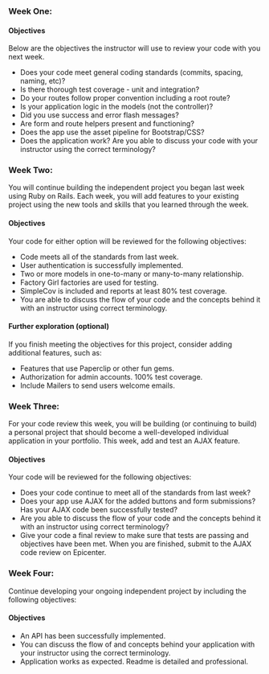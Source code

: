 ### Week One:

#### Objectives

Below are the objectives the instructor will use to review your code with you next week.

* Does your code meet general coding standards (commits, spacing, naming, etc)?
* Is there thorough test coverage - unit and integration?
* Do your routes follow proper convention including a root route?
* Is your application logic in the models (not the controller)?
* Did you use success and error flash messages?
* Are form and route helpers present and functioning?
* Does the app use the asset pipeline for Bootstrap/CSS?
* Does the application work?
Are you able to discuss your code with your instructor using the correct terminology?

### Week Two:
You will continue building the independent project you began last week using Ruby on Rails. Each week, you will add features to your existing project using the new tools and skills that you learned through the week.

#### Objectives

Your code for either option will be reviewed for the following objectives:

* Code meets all of the standards from last week.
* User authentication is successfully implemented.
* Two or more models in one-to-many or many-to-many relationship.
* Factory Girl factories are used for testing.
* SimpleCov is included and reports at least 80% test coverage.
* You are able to discuss the flow of your code and the concepts behind it with an instructor using correct terminology.

#### Further exploration (optional)

If you finish meeting the objectives for this project, consider adding additional features, such as:

* Features that use Paperclip or other fun gems.
* Authorization for admin accounts.
100% test coverage.
* Include Mailers to send users welcome emails.

### Week Three:
For your code review this week, you will be building (or continuing to build) a personal project that should become a well-developed individual application in your portfolio. This week, add and test an AJAX feature.

#### Objectives
Your code will be reviewed for the following objectives:

* Does your code continue to meet all of the standards from last week?
* Does your app use AJAX for the added buttons and form submissions?
Has your AJAX code been successfully tested?
* Are you able to discuss the flow of your code and the concepts behind it with an instructor using correct terminology?
* Give your code a final review to make sure that tests are passing and objectives have been met. When you are finished, submit to the AJAX code review on Epicenter.

### Week Four:
Continue developing your ongoing independent project by including the following objectives:

#### Objectives

* An API has been successfully implemented.
* You can discuss the flow of and concepts behind your application with your instructor using the correct terminology.
* Application works as expected.
Readme is detailed and professional.
